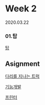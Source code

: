 # Week 2
2020.03.22

### 01.탑
[탑](https://programmers.co.kr/learn/courses/30/lessons/42588)


## Asignment
[다리를 지나는 트럭](https://programmers.co.kr/learn/courses/30/lessons/42583)

[기능개발](https://programmers.co.kr/learn/courses/30/lessons/42586)

[프린터](https://programmers.co.kr/learn/courses/30/lessons/42587)

